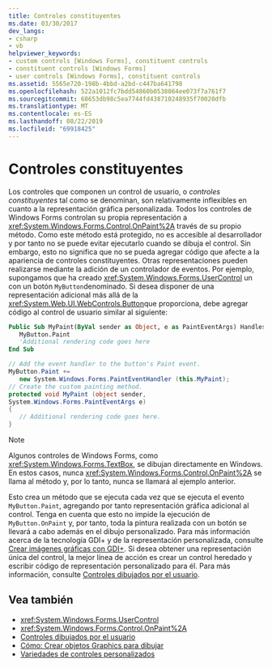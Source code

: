 ```yaml
---
title: Controles constituyentes
ms.date: 03/30/2017
dev_langs:
- csharp
- vb
helpviewer_keywords:
- custom controls [Windows Forms], constituent controls
- constituent controls [Windows Forms]
- user controls [Windows Forms], constituent controls
ms.assetid: 5565e720-198b-4bbd-a2bd-c447ba641798
ms.openlocfilehash: 522a1012fc7bdd54860b0538064ee073f7a761f7
ms.sourcegitcommit: 68653db98c5ea7744fd438710248935f70020dfb
ms.translationtype: MT
ms.contentlocale: es-ES
ms.lasthandoff: 08/22/2019
ms.locfileid: "69918425"
---
```

# <a name="constituent-controls"></a>Controles constituyentes
Los controles que componen un control de usuario, o *controles constituyentes* tal como se denominan, son relativamente inflexibles en cuanto a la representación gráfica personalizada. Todos los controles de Windows Forms controlan su propia representación a <xref:System.Windows.Forms.Control.OnPaint%2A> través de su propio método. Como este método está protegido, no es accesible al desarrollador y por tanto no se puede evitar ejecutarlo cuando se dibuja el control. Sin embargo, esto no significa que no se pueda agregar código que afecte a la apariencia de controles constituyentes. Otras representaciones pueden realizarse mediante la adición de un controlador de eventos. Por ejemplo, supongamos que ha creado <xref:System.Windows.Forms.UserControl> un con un botón `MyButton`denominado. Si desea disponer de una representación adicional más allá de la <xref:System.Web.UI.WebControls.Button>que proporciona, debe agregar código al control de usuario similar al siguiente:  
  
```vb  
Public Sub MyPaint(ByVal sender as Object, e as PaintEventArgs) Handles _  
   MyButton.Paint  
   'Additional rendering code goes here  
End Sub  
```  
  
```csharp  
// Add the event handler to the button's Paint event.  
MyButton.Paint +=   
   new System.Windows.Forms.PaintEventHandler (this.MyPaint);  
// Create the custom painting method.  
protected void MyPaint (object sender,   
System.Windows.Forms.PaintEventArgs e)  
{  
   // Additional rendering code goes here.  
}  
```  
  
> [!NOTE]
> Algunos controles de Windows Forms, como <xref:System.Windows.Forms.TextBox>, se dibujan directamente en Windows. En estos casos, nunca <xref:System.Windows.Forms.Control.OnPaint%2A> se llama al método y, por lo tanto, nunca se llamará al ejemplo anterior.  
  
 Esto crea un método que se ejecuta cada vez que se ejecuta el evento `MyButton.Paint`, agregando por tanto representación gráfica adicional al control. Tenga en cuenta que esto no impide la ejecución de `MyButton.OnPaint` y, por tanto, toda la pintura realizada con un botón se llevará a cabo además en el dibujo personalizado. Para más información acerca de la tecnología GDI+ y de la representación personalizada, consulte [Crear imágenes gráficas con GDI+](../advanced/how-to-create-graphics-objects-for-drawing.md). Si desea obtener una representación única del control, la mejor línea de acción es crear un control heredado y escribir código de representación personalizado para él. Para más información, consulte [Controles dibujados por el usuario](user-drawn-controls.md).  
  
## <a name="see-also"></a>Vea también

- <xref:System.Windows.Forms.UserControl>
- <xref:System.Windows.Forms.Control.OnPaint%2A>
- [Controles dibujados por el usuario](user-drawn-controls.md)
- [Cómo: Crear objetos Graphics para dibujar](../advanced/how-to-create-graphics-objects-for-drawing.md)
- [Variedades de controles personalizados](varieties-of-custom-controls.md)
